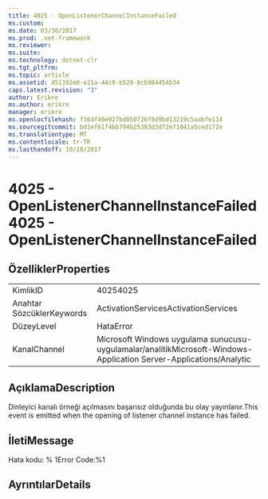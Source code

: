 ```yaml
---
title: 4025 - OpenListenerChannelInstanceFailed
ms.custom: 
ms.date: 03/30/2017
ms.prod: .net-framework
ms.reviewer: 
ms.suite: 
ms.technology: dotnet-clr
ms.tgt_pltfrm: 
ms.topic: article
ms.assetid: 451192e0-e21a-44c9-b528-8cb984454b34
caps.latest.revision: "3"
author: Erikre
ms.author: erikre
manager: erikre
ms.openlocfilehash: f364f40e027bd050726f9d9bd13219c5aabfe114
ms.sourcegitcommit: bd1ef61f4bb794b25383d3d72e71041a5ced172e
ms.translationtype: MT
ms.contentlocale: tr-TR
ms.lasthandoff: 10/18/2017
---
```

# <a name="4025---openlistenerchannelinstancefailed"></a><span data-ttu-id="5b8ca-102">4025 - OpenListenerChannelInstanceFailed</span><span class="sxs-lookup"><span data-stu-id="5b8ca-102">4025 - OpenListenerChannelInstanceFailed</span></span>
## <a name="properties"></a><span data-ttu-id="5b8ca-103">Özellikler</span><span class="sxs-lookup"><span data-stu-id="5b8ca-103">Properties</span></span>  
  
|||  
|-|-|  
|<span data-ttu-id="5b8ca-104">Kimlik</span><span class="sxs-lookup"><span data-stu-id="5b8ca-104">ID</span></span>|<span data-ttu-id="5b8ca-105">4025</span><span class="sxs-lookup"><span data-stu-id="5b8ca-105">4025</span></span>|  
|<span data-ttu-id="5b8ca-106">Anahtar Sözcükler</span><span class="sxs-lookup"><span data-stu-id="5b8ca-106">Keywords</span></span>|<span data-ttu-id="5b8ca-107">ActivationServices</span><span class="sxs-lookup"><span data-stu-id="5b8ca-107">ActivationServices</span></span>|  
|<span data-ttu-id="5b8ca-108">Düzey</span><span class="sxs-lookup"><span data-stu-id="5b8ca-108">Level</span></span>|<span data-ttu-id="5b8ca-109">Hata</span><span class="sxs-lookup"><span data-stu-id="5b8ca-109">Error</span></span>|  
|<span data-ttu-id="5b8ca-110">Kanal</span><span class="sxs-lookup"><span data-stu-id="5b8ca-110">Channel</span></span>|<span data-ttu-id="5b8ca-111">Microsoft Windows uygulama sunucusu-uygulamalar/analitik</span><span class="sxs-lookup"><span data-stu-id="5b8ca-111">Microsoft-Windows-Application Server-Applications/Analytic</span></span>|  
  
## <a name="description"></a><span data-ttu-id="5b8ca-112">Açıklama</span><span class="sxs-lookup"><span data-stu-id="5b8ca-112">Description</span></span>  
 <span data-ttu-id="5b8ca-113">Dinleyici kanalı örneği açılmasını başarısız olduğunda bu olay yayınlanır.</span><span class="sxs-lookup"><span data-stu-id="5b8ca-113">This event is emitted when the opening of listener channel instance has failed.</span></span>  
  
## <a name="message"></a><span data-ttu-id="5b8ca-114">İleti</span><span class="sxs-lookup"><span data-stu-id="5b8ca-114">Message</span></span>  
 <span data-ttu-id="5b8ca-115">Hata kodu: % 1</span><span class="sxs-lookup"><span data-stu-id="5b8ca-115">Error Code:%1</span></span>  
  
## <a name="details"></a><span data-ttu-id="5b8ca-116">Ayrıntılar</span><span class="sxs-lookup"><span data-stu-id="5b8ca-116">Details</span></span>
